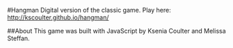 #Hangman
Digital version of the classic game. Play here: http://kscoulter.github.io/hangman/

##About
This game was built with JavaScript by Ksenia Coulter and Melissa Steffan. 


